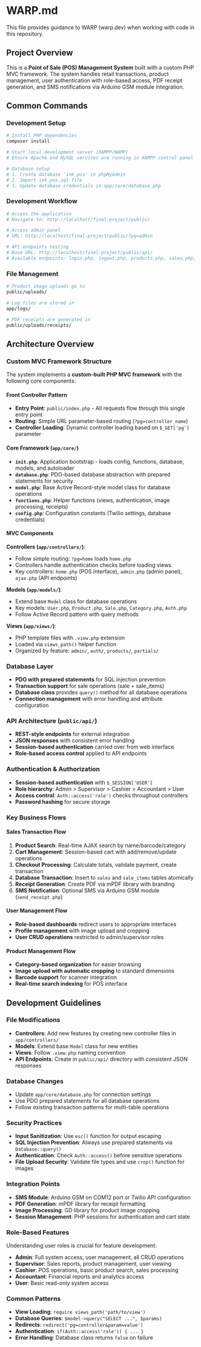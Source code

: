 # WARP.md

This file provides guidance to WARP (warp.dev) when working with code in this repository.

## Project Overview

This is a **Point of Sale (POS) Management System** built with a custom PHP MVC framework. The system handles retail transactions, product management, user authentication with role-based access, PDF receipt generation, and SMS notifications via Arduino GSM module integration.

## Common Commands

### Development Setup
```bash
# Install PHP dependencies
composer install

# Start local development server (XAMPP/WAMP)
# Ensure Apache and MySQL services are running in XAMPP control panel

# Database setup
# 1. Create database 'ink_pos' in phpMyAdmin
# 2. Import ink_pos.sql file
# 3. Update database credentials in app/core/database.php
```

### Development Workflow
```bash
# Access the application
# Navigate to: http://localhost/final-project/public/

# Access admin panel
# URL: http://localhost/final-project/public/?pg=admin

# API endpoints testing
# Base URL: http://localhost/final-project/public/api/
# Available endpoints: login.php, logout.php, products.php, sales.php, users.php
```

### File Management
```bash
# Product image uploads go to
public/uploads/

# Log files are stored in
app/logs/

# PDF receipts are generated in
public/uploads/receipts/
```

## Architecture Overview

### Custom MVC Framework Structure
The system implements a **custom-built PHP MVC framework** with the following core components:

#### Front Controller Pattern
- **Entry Point**: `public/index.php` - All requests flow through this single entry point
- **Routing**: Simple URL parameter-based routing (`?pg=controller_name`)
- **Controller Loading**: Dynamic controller loading based on `$_GET['pg']` parameter

#### Core Framework (`app/core/`)
- **`init.php`**: Application bootstrap - loads config, functions, database, models, and autoloader
- **`database.php`**: PDO-based database abstraction with prepared statements for security
- **`model.php`**: Base Active Record-style model class for database operations
- **`functions.php`**: Helper functions (views, authentication, image processing, receipts)
- **`config.php`**: Configuration constants (Twilio settings, database credentials)

#### MVC Components

**Controllers (`app/controllers/`)**:
- Follow simple routing: `?pg=home` loads `home.php`
- Controllers handle authentication checks before loading views
- Key controllers: `home.php` (POS interface), `admin.php` (admin panel), `ajax.php` (API endpoints)

**Models (`app/models/`)**:
- Extend base `Model` class for database operations
- Key models: `User.php`, `Product.php`, `Sale.php`, `Category.php`, `Auth.php`
- Follow Active Record pattern with query methods

**Views (`app/views/`)**:
- PHP template files with `.view.php` extension
- Loaded via `views_path()` helper function
- Organized by feature: `admin/`, `auth/`, `products/`, `partials/`

### Database Layer
- **PDO with prepared statements** for SQL injection prevention
- **Transaction support** for sale operations (sale + sale_items)
- **Database class** provides `query()` method for all database operations
- **Connection management** with error handling and attribute configuration

### API Architecture (`public/api/`)
- **REST-style endpoints** for external integration
- **JSON responses** with consistent error handling
- **Session-based authentication** carried over from web interface
- **Role-based access control** applied to API endpoints

### Authentication & Authorization
- **Session-based authentication** with `$_SESSION['USER']`
- **Role hierarchy**: Admin > Supervisor > Cashier > Accountant > User  
- **Access control**: `Auth::access('role')` checks throughout controllers
- **Password hashing** for secure storage

### Key Business Flows

#### Sales Transaction Flow
1. **Product Search**: Real-time AJAX search by name/barcode/category
2. **Cart Management**: Session-based cart with add/remove/update operations
3. **Checkout Processing**: Calculate totals, validate payment, create transaction
4. **Database Transaction**: Insert to `sales` and `sale_items` tables atomically
5. **Receipt Generation**: Create PDF via mPDF library with branding
6. **SMS Notification**: Optional SMS via Arduino GSM module (`send_receipt.php`)

#### User Management Flow  
- **Role-based dashboards** redirect users to appropriate interfaces
- **Profile management** with image upload and cropping
- **User CRUD operations** restricted to admin/supervisor roles

#### Product Management Flow
- **Category-based organization** for easier browsing
- **Image upload with automatic cropping** to standard dimensions
- **Barcode support** for scanner integration
- **Real-time search indexing** for POS interface

## Development Guidelines

### File Modifications
- **Controllers**: Add new features by creating new controller files in `app/controllers/`
- **Models**: Extend base `Model` class for new entities
- **Views**: Follow `.view.php` naming convention
- **API Endpoints**: Create in `public/api/` directory with consistent JSON responses

### Database Changes
- Update `app/core/database.php` for connection settings
- Use PDO prepared statements for all database operations
- Follow existing transaction patterns for multi-table operations

### Security Practices
- **Input Sanitization**: Use `esc()` function for output escaping
- **SQL Injection Prevention**: Always use prepared statements via `Database::query()`
- **Authentication**: Check `Auth::access()` before sensitive operations
- **File Upload Security**: Validate file types and use `crop()` function for images

### Integration Points
- **SMS Module**: Arduino GSM on COM12 port or Twilio API configuration
- **PDF Generation**: mPDF library for receipt formatting
- **Image Processing**: GD library for product image cropping
- **Session Management**: PHP sessions for authentication and cart state

### Role-Based Features
Understanding user roles is crucial for feature development:
- **Admin**: Full system access, user management, all CRUD operations
- **Supervisor**: Sales reports, product management, user viewing
- **Cashier**: POS operations, basic product search, sales processing
- **Accountant**: Financial reports and analytics access
- **User**: Basic read-only system access

### Common Patterns
- **View Loading**: `require views_path('path/to/view')`
- **Database Queries**: `$model->query("SELECT ...", $params)`
- **Redirects**: `redirect('pg=controller&param=value')`
- **Authentication**: `if(Auth::access('role')) { ... }`
- **Error Handling**: Database class returns `false` on failure
